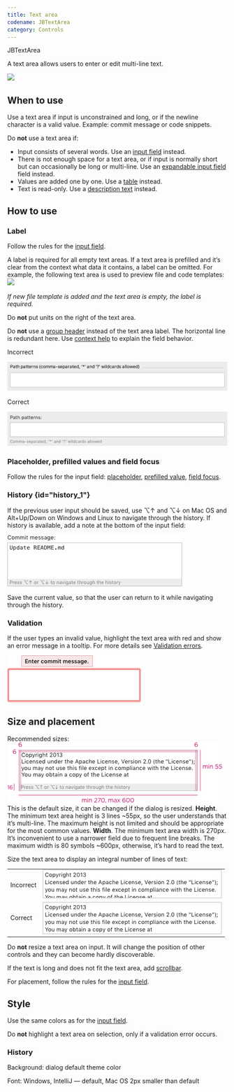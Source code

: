 ```yaml
---
title: Text area
codename: JBTextArea
category: Controls
---
```

<tldr>JBTextArea</tldr>

A text area allows users to enter or edit multi-line text.

![](text_area_example.png)

## When to use

Use a text area if input is unconstrained and long, or if the newline character is a valid value. Example: commit message or code snippets.

Do **not** use a text area if:

* Input consists of several words. Use an [input field](input_field.md) instead.
* There is not enough space for a text area, or if input is normally short but can occasionally be long or multi-line. Use an [expandable input field](input_field.md#input-field-types) field instead.
* Values are added one by one. Use a [table](table.md) instead.
* Text is read-only. Use a [description text](description_text.md) instead.


## How to use

### Label

Follow the rules for the [input field](input_field.md).

A label is required for all empty text areas. If a text area is prefilled and it’s clear from the context what data it contains, a label can be omitted. For example, the following text area is used to preview file and code templates:
![](no_label.png)

*If new file template is added and the text area is empty, the label is required.*

Do **not** put units on the right of the text area.

Do **not** use a [group header](group_header.md) instead of the text area label. The horizontal
line is redundant here. Use [context help](context_help.md) to explain the field behavior.
<p>Incorrect</p>

![](../../../images/ui/text_area/label_incorrect.png)

<p>Correct</p>

![](../../../images/ui/text_area/label_correct.png)


### Placeholder, prefilled values and field focus

Follow the rules for the input field: [placeholder](input_field.md#placeholder), [prefilled
value](input_field.md#prefilled-value), [field focus](input_field.md#field-focus).


### History {id="history_1"}

If the previous user input should be saved, use <shortcut>⌥↑</shortcut> and <shortcut>⌥↓</shortcut> on Mac OS and <shortcut>Alt+Up/Down</shortcut> on Windows and Linux to navigate through the history. If history is available, add a note at the bottom of the input field:

![](../../../images/ui/text_area/history.png)

Save the current value, so that the user can return to it while navigating through the history.


### Validation

If the user types an invalid value, highlight the text area with red and show an error message in a tooltip. For more details see [Validation errors](validation_errors.md).

![](../../../images/ui/text_area/error.png)



## Size and placement

Recommended sizes:
![](../../../images/ui/text_area/sizes.png)
This is the default size, it can be changed if the dialog is resized.
**Height**. The minimum text area height is 3 lines ~55px, so the user understands that it’s multi-line. The maximum height is not limited and should be appropriate for the most common values.
**Width**. The minimum text area width is 270px. It’s inconvenient to use a narrower field due to frequent line breaks. The maximum width is 80 symbols ~600px, otherwise, it’s hard to read the text.

Size the text area to display an integral number of lines of text:

<table style="header-column">
    <tr>
        <td> <p>Incorrect</p> </td>
        <td> <img src="../../../images/ui/text_area/size_2.png"/> </td>
    </tr>
    <tr>
        <td> <p style="margin-top: 10px;">Correct</p> </td>
        <td> <img src="../../../images/ui/text_area/size_3.png"/> </td>
    </tr>
</table>


Do **not** resize a text area on input. It will change the position of other controls and they can become hardly discoverable.

If the text is long and does not fit the text area, add [scrollbar](scrollbar.md).

For placement, follow the rules for the [input field](input_field.md).


## Style
Use the same colors as for the [input field](input_field.md).

Do **not** highlight a text area on selection, only if a validation error occurs.


### History
<p>Background: dialog default theme color</p>
<p>Font: Windows, IntelliJ — default, Mac OS 2px smaller than default</p>






